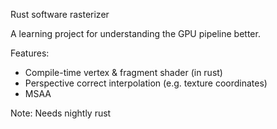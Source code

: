 Rust software rasterizer

A learning project for understanding the GPU pipeline better.

Features:
 * Compile-time vertex & fragment shader (in rust)
 * Perspective correct interpolation (e.g. texture coordinates)
 * MSAA

Note: Needs nightly rust

